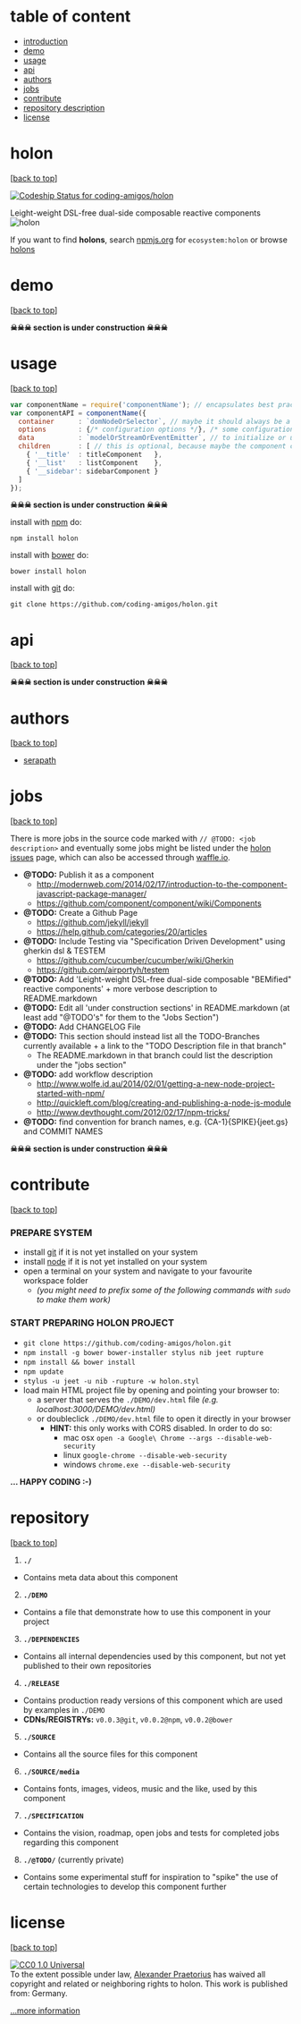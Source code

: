 table of content
=======
* [introduction](#holon)
* [demo](#demo)
* [usage](#usage)
* [api](#api)
* [authors](#authors)
* [jobs](#jobs)
* [contribute](#contribute)
* [repository description](#repository)
* [license](#license)




holon
=====
[[back to top](#table-of-content)]

[ ![Codeship Status for coding-amigos/holon](https://www.codeship.io/projects/5e83d670-3d10-0132-4da6-622d80cfe64c/status)](https://www.codeship.io/projects/43168)

Leight-weight DSL-free dual-side composable reactive components
![holon](https://raw.github.com/coding-amigos/holon/master/holon.png)

If you want to find __holons__, search [npmjs.org](http://www.npmjs.org) for
`ecosystem:holon` or browse [holons](https://www.npmjs.com/browse/keyword/holon)


demo
=======
[[back to top](#table-of-content)]

__☠☠☠ section is under construction ☠☠☠__




usage
=======
[[back to top](#table-of-content)]

```js
var componentName = require('componentName'); // encapsulates best practice boilerplate for certain kinds of projects
var componentAPI = componentName({
  container      : `domNodeOrSelector`, // maybe it should always be a dom node
  options        : {/* configuration options */}, /* some configuration depending on the project that should be built*/
  data           : `modelOrStreamOrEventEmitter`, // to initialize or update stuff /* some webpage specific data or e.g. RESTful endpoints to fetch the data */
  children       : [ // this is optional, because maybe the component can use defaults if not provided /* inject some components to be used to render page in detail - if not provided might fallback to default components */
    { '__title'  : titleComponent   },
    { '__list'   : listComponent    },
    { '__sidebar': sidebarComponent }
  ]
});
```
__☠☠☠ section is under construction ☠☠☠__

install with [npm](http://npmjs.org) do:

```
npm install holon
```
install with [bower](http://bower.io) do:

```
bower install holon
```
install with [git](http://git-scm.com/) do:

```
git clone https://github.com/coding-amigos/holon.git
```




api
=======
[[back to top](#table-of-content)]

__☠☠☠ section is under construction ☠☠☠__




authors
=======
[[back to top](#table-of-content)]

* [serapath](https://github.com/serapath "Alexander Praetorius")




jobs
=======
[[back to top](#table-of-content)]

There is more jobs in the source code marked with `// @TODO: <job description>` and eventually some jobs might be listed under the [holon issues](https://github.com/coding-amigos/holon/issues "holon - open issues") page, which can also be accessed through [waffle.io](https://waffle.io/coding-amigos/holon "holon - open issues").
* __@TODO:__ Publish it as a component
  * http://modernweb.com/2014/02/17/introduction-to-the-component-javascript-package-manager/
  * https://github.com/component/component/wiki/Components
* __@TODO:__ Create a Github Page
  * https://github.com/jekyll/jekyll
  * https://help.github.com/categories/20/articles
* __@TODO:__ Include Testing via "Specification Driven Development" using gherkin dsl & TESTEM
  * https://github.com/cucumber/cucumber/wiki/Gherkin
  * https://github.com/airportyh/testem
* __@TODO:__ Add 'Leight-weight DSL-free dual-side composable "BEMified" reactive components' + more verbose description to README.markdown
* __@TODO:__ Edit all 'under construction sections' in README.markdown (at least add "@TODO's" for them to the "Jobs Section")
* __@TODO:__ Add CHANGELOG File
* __@TODO:__ This section should instead list all the TODO-Branches currently available + a link to the "TODO Description file in that branch"
  * The README.markdown in that branch could list the description under the "jobs section"
* __@TODO:__ add workflow description
  * http://www.wolfe.id.au/2014/02/01/getting-a-new-node-project-started-with-npm/
  * http://quickleft.com/blog/creating-and-publishing-a-node-js-module
  * http://www.devthought.com/2012/02/17/npm-tricks/
* __@TODO:__ find convention for branch names, e.g. {CA-1}{SPIKE}{jeet.gs} and COMMIT NAMES

__☠☠☠ section is under construction ☠☠☠__


contribute
=======
[[back to top](#table-of-content)]

### PREPARE SYSTEM
  * install [git](http://git-scm.com "git") if it is not yet installed on your system
  * install [node](http://nodejs.org "nodejs") if it is not yet installed on your system
  * open a terminal on your system and navigate to your favourite workspace folder
    * _(you might need to prefix some of the following commands with `sudo` to make them work)_

### START PREPARING HOLON PROJECT
* `git clone https://github.com/coding-amigos/holon.git`
* `npm install -g bower bower-installer stylus nib jeet rupture`
* `npm install && bower install`
* `npm update`
* `stylus -u jeet -u nib -rupture -w holon.styl`
* load main HTML project file by opening and pointing your browser to:
  * a server that serves the `./DEMO/dev.html` file _(e.g. localhost:3000/DEMO/dev.html)_
  * or doubleclick `./DEMO/dev.html` file to open it directly in your browser
    * __HINT:__ this only works with CORS disabled. In order to do so:
      * mac osx `open -a Google\ Chrome --args --disable-web-security`
      * linux `google-chrome --disable-web-security`
      * windows `chrome.exe --disable-web-security`

__... HAPPY CODING :-)__




repository
==========
[[back to top](#table-of-content)]

1. __`./`__
  * Contains meta data about this component
2. __`./DEMO`__
  * Contains a file that demonstrate how to use this component in your project
3. __`./DEPENDENCIES`__
  * Contains all internal dependencies used by this component, but not yet published to their own repositories
4. __`./RELEASE`__
  * Contains production ready versions of this component which are used by examples in `./DEMO`
  * __CDNs/REGISTRYs:__ `v0.0.3@git`, `v0.0.2@npm`, `v0.0.2@bower`
5. __`./SOURCE`__
  * Contains all the source files for this component
6. __`./SOURCE/media`__
  * Contains fonts, images, videos, music and the like, used by this component
7. __`./SPECIFICATION`__
  * Contains the vision, roadmap, open jobs and tests for completed jobs regarding this component
8. __`./@TODO/`__ (currently private)
  * Contains some experimental stuff for inspiration to "spike" the use of certain technologies to develop this component further




license
=======
[[back to top](#table-of-content)]

<p xmlns:dct="http://purl.org/dc/terms/" xmlns:vcard="http://www.w3.org/2001/vcard-rdf/3.0#">
  <a rel="license"
     href="http://creativecommons.org/publicdomain/zero/1.0/">
    <img src="https://raw.github.com/coding-amigos/holon/master/cc0.png" style="border-style: none;" alt="CC0 1.0 Universal" />
  </a>
  <br />
  To the extent possible under law,
  <a rel="dct:publisher"
     href="http://www.serapath.de">
    <span property="dct:title">Alexander Praetorius</span></a>
  has waived all copyright and related or neighboring rights to
  <span property="dct:title">holon</span>.
This work is published from:
<span property="vcard:Country" datatype="dct:ISO3166"
      content="DE" about="http://www.serapath.de">
  Germany</span>.
</p>

[...more information](https://raw.github.com/coding-amigos/holon/master/LICENSE "CC0 1.0 Universal")
